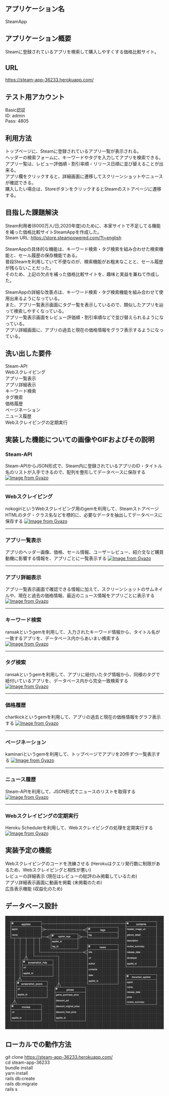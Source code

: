 ## アプリケーション名
SteamApp

## アプリケーション概要
Steamに登録されているアプリを検索して購入しやすくする価格比較サイト。

## URL
https://steam-app-36233.herokuapp.com/

## テスト用アカウント
Basic認証<br>
ID: admin<br>
Pass: 4805

## 利用方法
トップページに、Steamに登録されているアプリ一覧が表示される。<br>
ヘッダーの検索フォームに、キーワードやタグを入力してアプリを検索できる。<br>
アプリ一覧は、レビュー評価順・割引率順・リリース日順に並び替えることが出来る。<br>
アプリ欄をクリックすると、詳細画面に遷移してスクリーンショットやニュースが確認できる。<br>
購入したい場合は、StoreボタンをクリックするとSteamのストアページに遷移する。

## 目指した課題解決
Steam利用者(6000万人/日,2020年度)のために、本家サイトで不足してる機能を補った価格比較サイトSteamAppを作成した。<br>
Steam URL: https://store.steampowered.com/?l=english<br>
<br>
SteamAppの具体的な機能は、キーワード検索・タグ検索を組み合わせた検索機能と、セール履歴の保存機能である。<br>
普段Steamを利用していて不便なのが、検索機能がお粗末なことと、セール履歴が残らないことだった。<br>
そのため、上記の欠点を補った価格比較サイトを、趣味と実益を兼ねて作成した。<br>
<br>
SteamAppの詳細な改善点は、キーワード検索・タグ検索機能を組み合わせて使用出来るようになっている。<br>
また、アプリ一覧表示画面にタグ一覧を表示しているので、類似したアプリを辿って検索しやすくなっている。<br>
アプリ一覧表示画面をレビュー評価順・割引率順などで並び替えられるようになっている。<br>
アプリ詳細画面に、アプリの過去と現在の価格情報をグラフ表示するようになっている。

## 洗い出した要件
Steam-API<br>
Webスクレイピング<br>
アプリ一覧表示<br>
アプリ詳細表示<br>
キーワード検索<br>
タグ検索<br>
価格履歴<br>
ページネーション<br>
ニュース履歴<br>
Webスクレイピングの定期実行

## 実装した機能についての画像やGIFおよびその説明
### Steam-API<br>
Steam-APIからJSON形式で、Steam内に登録されているアプリのID・タイトル名のリストが入手できるので、配列を整形してデータベースに保存する
[![Image from Gyazo](https://i.gyazo.com/32eedf3e9de2ef21045ecb5b739838f6.png)](https://gyazo.com/32eedf3e9de2ef21045ecb5b739838f6)
***

### Webスクレイピング<br>
nokogiriというWebスクレイピング用のgemを利用して、SteamストアページHTMLのタグ・クラス名などを標的に、必要なデータを抽出してデータベースに保存する
[![Image from Gyazo](https://i.gyazo.com/fea982dea28d4cf90ec9451b6a6ee94c.png)](https://gyazo.com/fea982dea28d4cf90ec9451b6a6ee94c)
***

### アプリ一覧表示<br>
アプリのヘッダー画像、価格、セール情報、ユーザーレビュー、紹介文など購買動機に影響する情報を、アプリごとに一覧表示する
[![Image from Gyazo](https://i.gyazo.com/d0ff4e96acfe4280804140678e91ced7.png)](https://gyazo.com/d0ff4e96acfe4280804140678e91ced7)
***

### アプリ詳細表示<br>
アプリ一覧表示画面で確認できる情報に加えて、スクリーンショットのサムネイルや、現在と過去の価格情報、最近のニュース情報をアプリごとに表示する
[![Image from Gyazo](https://i.gyazo.com/b846417db1fd4d31aedfc41833239c74.jpg)](https://gyazo.com/b846417db1fd4d31aedfc41833239c74)
***

### キーワード検索<br>
ransakというgemを利用して、入力されたキーワード情報から、タイトル名が一致するアプリを、データベース内からあいまい検索する
[![Image from Gyazo](https://i.gyazo.com/db279cd6477635ba58941d1cd8e5c1e5.png)](https://gyazo.com/db279cd6477635ba58941d1cd8e5c1e5)
***

### タグ検索<br>
ransakというgemを利用して、アプリに紐付いたタグ情報から、同様のタグで紐付いているアプリを、データベース内から完全一致検索する
[![Image from Gyazo](https://i.gyazo.com/beb1c9abef2ce27f5074a0c8c2239921.png)](https://gyazo.com/beb1c9abef2ce27f5074a0c8c2239921)
***

### 価格履歴<br>
chartkickというgemを利用して、アプリの過去と現在の価格情報をグラフ表示する
[![Image from Gyazo](https://i.gyazo.com/0b286758bce07ede8088800b83fc4d56.png)](https://gyazo.com/0b286758bce07ede8088800b83fc4d56)
***

### ページネーション<br>
kaminariというgemを利用して、トップページでアプリを20件ずつ一覧表示する
[![Image from Gyazo](https://i.gyazo.com/0fd7e0c05b15e3cca53a34f772c70c7d.png)](https://gyazo.com/0fd7e0c05b15e3cca53a34f772c70c7d)
***

### ニュース履歴<br>
Steam-APIを利用して、JSON形式でニュースのリストを取得する
[![Image from Gyazo](https://i.gyazo.com/3be87c98296f224bbda6845efee9614a.png)](https://gyazo.com/3be87c98296f224bbda6845efee9614a)
***

### Webスクレイピングの定期実行<br>
Heroku Schedulerを利用して、Webスクレイピングの処理を定期実行する
[![Image from Gyazo](https://i.gyazo.com/6ad1373b27ab429bc843cab3c55fc38c.png)](https://gyazo.com/6ad1373b27ab429bc843cab3c55fc38c)

## 実装予定の機能
Webスクレイピングのコードを洗練させる (Herokuはクエリ発行数に制限があるため、Webスクレイピングと相性が悪い)<br>
レビューの詳細表示 (現在はレビューの総評のみ掲載しているため)<br>
アプリ詳細表示画面に動画を掲載 (未掲載のため)<br>
広告表示機能 (収益化のため)

## データベース設計
![](2021-08-22-18-46-49.png)

## ローカルでの動作方法
git clone <https://steam-app-36233.herokuapp.com/><br>
cd steam-app-36233<br>
bundle install<br>
yarn install<br>
rails db:create<br>
rails db:migrate<br>
rails s